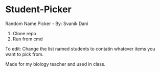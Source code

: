 # Student-Picker
Random Name Picker - By: Svanik Dani
1) Clone repo
2) Run from cmd

  To edit:
  Change the list named students to contatin whatever items you want to pick from.
  
  Made for my biology teacher and used in class.
  
